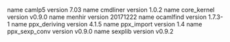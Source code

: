 name    camlp5
version 7.03
name    cmdliner
version 1.0.2
name    core_kernel
version v0.9.0
name    menhir
version 20171222
name    ocamlfind
version 1.7.3-1
name    ppx_deriving
version 4.1.5
name    ppx_import
version 1.4
name    ppx_sexp_conv
version v0.9.0
name    sexplib
version v0.9.2
